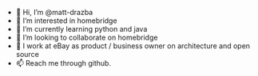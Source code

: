 - 👋 Hi, I’m @matt-drazba
- 👀 I’m interested in homebridge
- 🌱 I’m currently learning python and java
- 💞️ I’m looking to collaborate on homebridge
- 👷 I work at eBay as product / business owner on architecture and open source
- 📫 Reach me through github.

<!---
matt-drazba/matt-drazba is a ✨ special ✨ repository because its `README.md` (this file) appears on your GitHub profile.
You can click the Preview link to take a look at your changes.
--->
